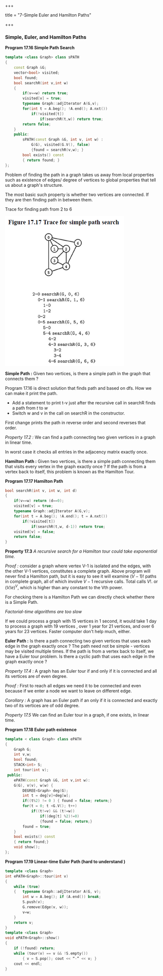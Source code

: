 +++

title = "7-Simple Euler and Hamilton Paths"

+++

### Simple, Euler, and Hamilton Paths

**Program 17.16 Simple Path Search**

````c++
template <class Graph> class sPATH
{
    const Graph &G;
    vector<bool> visited;
    bool found;
    bool searchR(int v,int w)
    {
        if(v==w) return true;
        visited[v] = true;
        typename Graph::adjIterator A(G,v);
        for(int t = A.beg(); !A.end(); A.nxt())
            if(!visited[t])
                if(searchR(t,w)) return true;
        return false;
    }
    public:
    	sPATH(const Graph &G, int v, int w) :
    		G(G), visited(G.V(), false)
            {found = searchR(v,w); }
    	bool exists() const
        { return found; }
};
````

Problem of finding the path in a graph takes us away from local properties such as existence of edges/ degree of vertices to global properties that tell us about a graph's structure.

The most basic such property is whether two vertices are connected. If they are then finding path in between them.

 Trace for finding path from 2 to 6

![image-20210108233215415](7_Simple_Euler_and_Hamilton_Paths.assets/image-20210108233215415.png)

**Simple Path :** Given two vertices, is there a simple path in the graph that connects them  ?

Program 17.16 is direct solution that finds path and based on dfs. How we can make it print the path.

- Add a statement to print t-v just after the recursive call in searchR finds a path from $t$ to $w$
- Switch w and v in the call on searchR in the constructor.

First change prints the path in reverse order and second reverses that order.

*Property 17.2 :* We can find a path connecting two given vertices in a graph in linear time.

In worst case it checks all entries in the adjacency matrix exactly once.

**Hamilton Path :** Given two vertices, is there a simple path connecting them that visits every vertex in the graph exactly once ? If the path is from a vertex back to itself, this problem is known as the Hamilton Tour.

**Program 17.17 Hamilton Path**

````c++
bool searchR(int v, int w, int d)
{
    if(v==w) return (d==0);
    visited[v] = true;
    typename Graph::adjIterator A(G,v);
    for(int t = A.beg(); !A.end(); t = A.nxt())
        if(!visited[t])
            if(searchR(t,w, d-1)) return true;
    visited[v] = false;
    return false;
}
````

**Property 17.3** *A recursive search for a Hamilton tour could take exponential time.*

*Proof :* consider a graph where vertex V-1 is isolated and the edges, with the other V-1 vertices, constitutes a complete graph. Above program will never find a Hamilton path, but it is easy to see it will examine $(V-1)!$ paths in complete graph, all of which involve $V-1$ recursive calls. Total calls $V!$. or $(V/e)^V$, which is higher than any constant to the Vth power.

For checking there is a Hamilton Path we can directly check whether there is a Simple Path.

*Factorial-time algorithms are too slow*

If we could process a graph with 15 vertices in 1 second, it would take 1 day to process a graph with 19 vertices , over 1 year for 21 vertices, and over 6 years for 23 vertices. Faster computer don't help much, either.

**Euler Path :** Is there a path connecting two given vertices that uses each edge in the graph exactly once ? The path need not be simple - vertices may be visited multiple times. If the path is from a vertex back to itself, we have a Euler tour problem. Is there a cyclic path that uses each edge in the graph exactly once ?

*Property 17.4 :* A graph has an Euler tour if and only if it is connected and all its vertices are of even degree.

*Proof :* First to reach all edges we need it to be connected and even because if we enter a node we want to leave on different edge.

*Corollary :* A graph has an Euler path if an only if it is connected and exactly two of its vertices are of odd degree.

*Property 17.5* We can find an Euler tour in a graph, if one exists, in linear time.

**Program 17.18 Euler path existence**

````c++
template < class Graph> class ePATH
{
    Graph G;
    int v,w;
    bool found;
    STACK<int> S;
    int tour(int v);
 public:
    ePATH(const Graph &G, int v,int w):
    G(G), v(v), w(w) {
        DEGREE<Graph> deg(G);
        int t = deg[v]+deg[w];
        if((t%2) != 0 ) { found = false; return;}
        for(t = 0; t <G.V(); t++)
        	if((t!=v) && (t!=w))
                if((deg[t] %2)!=0)
                {found = false; return;}
        found = true;
    }
    bool exists() const
    { return found;}
    void show();
};
````

**Program 17.19 Linear-time Euler Path (hard to understand )**

````c++
template <class Graph>
int ePATH<Graph>::tour(int v)
{
    while (true)
    { 	typename Graph::adjIterator A(G, v);
        int w = A.beg(); if (A.end()) break;
        S.push(v);
        G.remove(Edge(v, w));
        v=w;
	}
	return v;
}
template <class Graph>
void ePATH<Graph>::show()
{
    if (!found) return;
    while (tour(v) == v && !S.empty())
    	{ v = S.pop(); cout << “-” << v; }
    cout << endl;
}
````

